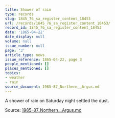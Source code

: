```yaml
---
title: Shower of rain
type: records
slug: 1845_76_sa_register_content_18453
url: /records/1845_76_sa_register_content_18453/
record_id: 1845_76_sa_register_content_18453
date: '1865-04-22'
date_display: null
volume: null
issue_number: null
page: '3'
article_type: news
issue_reference: 1865-04-22, page 3
people_mentioned: []
places_mentioned: []
topics:
- weather
- rain
source_document: 1985-87_Northern__Argus.md
---
```


A shower of rain on Saturday night settled the dust.

Source: [1985-87_Northern__Argus.md](/downloads/markdown/1985-87_Northern__Argus.md)
